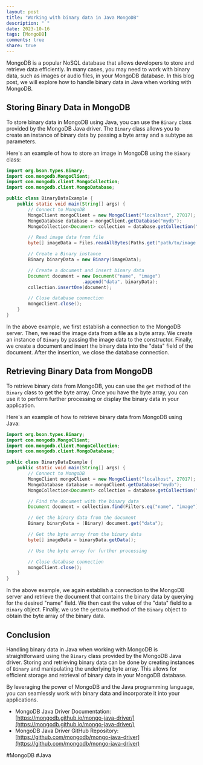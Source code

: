 ```yaml
---
layout: post
title: "Working with binary data in Java MongoDB"
description: " "
date: 2023-10-16
tags: [MongoDB]
comments: true
share: true
---
```


MongoDB is a popular NoSQL database that allows developers to store and retrieve data efficiently. In many cases, you may need to work with binary data, such as images or audio files, in your MongoDB database. In this blog post, we will explore how to handle binary data in Java when working with MongoDB.

## Storing Binary Data in MongoDB

To store binary data in MongoDB using Java, you can use the `Binary` class provided by the MongoDB Java driver. The `Binary` class allows you to create an instance of binary data by passing a byte array and a subtype as parameters.

Here's an example of how to store an image in MongoDB using the `Binary` class:

```java
import org.bson.types.Binary;
import com.mongodb.MongoClient;
import com.mongodb.client.MongoCollection;
import com.mongodb.client.MongoDatabase;

public class BinaryDataExample {
    public static void main(String[] args) {
        // Connect to MongoDB
        MongoClient mongoClient = new MongoClient("localhost", 27017);
        MongoDatabase database = mongoClient.getDatabase("mydb");
        MongoCollection<Document> collection = database.getCollection("images");

        // Read image data from file
        byte[] imageData = Files.readAllBytes(Paths.get("path/to/image.jpg"));

        // Create a Binary instance
        Binary binaryData = new Binary(imageData);

        // Create a document and insert binary data
        Document document = new Document("name", "image")
                            .append("data", binaryData);
        collection.insertOne(document);

        // Close database connection
        mongoClient.close();
    }
}
```

In the above example, we first establish a connection to the MongoDB server. Then, we read the image data from a file as a byte array. We create an instance of `Binary` by passing the image data to the constructor. Finally, we create a document and insert the binary data into the "data" field of the document. After the insertion, we close the database connection.

## Retrieving Binary Data from MongoDB

To retrieve binary data from MongoDB, you can use the `get` method of the `Binary` class to get the byte array. Once you have the byte array, you can use it to perform further processing or display the binary data in your application.

Here's an example of how to retrieve binary data from MongoDB using Java:

```java
import org.bson.types.Binary;
import com.mongodb.MongoClient;
import com.mongodb.client.MongoCollection;
import com.mongodb.client.MongoDatabase;

public class BinaryDataExample {
    public static void main(String[] args) {
        // Connect to MongoDB
        MongoClient mongoClient = new MongoClient("localhost", 27017);
        MongoDatabase database = mongoClient.getDatabase("mydb");
        MongoCollection<Document> collection = database.getCollection("images");

        // Find the document with the binary data
        Document document = collection.find(Filters.eq("name", "image")).first();

        // Get the binary data from the document
        Binary binaryData = (Binary) document.get("data");

        // Get the byte array from the binary data
        byte[] imageData = binaryData.getData();

        // Use the byte array for further processing

        // Close database connection
        mongoClient.close();
    }
}
```

In the above example, we again establish a connection to the MongoDB server and retrieve the document that contains the binary data by querying for the desired "name" field. We then cast the value of the "data" field to a `Binary` object. Finally, we use the `getData` method of the `Binary` object to obtain the byte array of the binary data.

## Conclusion

Handling binary data in Java when working with MongoDB is straightforward using the `Binary` class provided by the MongoDB Java driver. Storing and retrieving binary data can be done by creating instances of `Binary` and manipulating the underlying byte array. This allows for efficient storage and retrieval of binary data in your MongoDB database.

By leveraging the power of MongoDB and the Java programming language, you can seamlessly work with binary data and incorporate it into your applications.

- MongoDB Java Driver Documentation: [https://mongodb.github.io/mongo-java-driver/](https://mongodb.github.io/mongo-java-driver/) 
- MongoDB Java Driver GitHub Repository: [https://github.com/mongodb/mongo-java-driver](https://github.com/mongodb/mongo-java-driver)

#MongoDB #Java